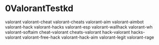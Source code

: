 # 0ValorantTestkd
valorant valorant-cheat valorant-cheats valorant-aim valorant-aimbot valorant-hack valorant-hacks valorant-esp valorant-wallhack valorant-wh valorant-softaim cheat-valorant cheats-valorant hack-valorant hacks-valorant valorant-free-hack valorant-hack-aim valorant-legit valorant-rage
